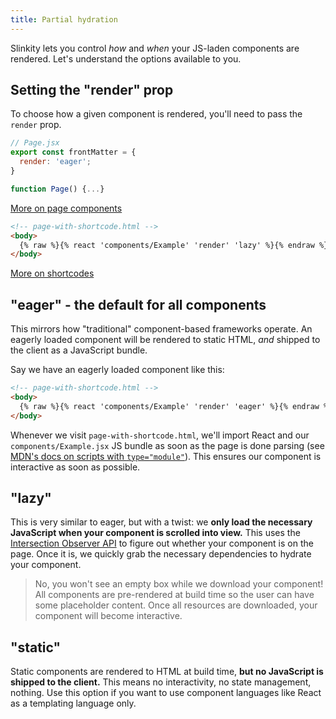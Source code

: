 ```yaml
---
title: Partial hydration
---
```


Slinkity lets you control _how_ and _when_ your JS-laden components are rendered. Let's understand the options available to you.

## Setting the "render" prop

To choose how a given component is rendered, you'll need to pass the `render` prop.

```jsx
// Page.jsx
export const frontMatter = {
  render: 'eager';
}

function Page() {...}
```

[More on page components](/docs/component-pages-and-layouts)

```html
<!-- page-with-shortcode.html -->
<body>
  {% raw %}{% react 'components/Example' 'render' 'lazy' %}{% endraw %}
</body>
```

[More on shortcodes](/docs/component-shortcodes)

## "eager" - the default for all components

This mirrors how "traditional" component-based frameworks operate. An eagerly loaded component will be rendered to static HTML, _and_ shipped to the client as a JavaScript bundle.

Say we have an eagerly loaded component like this:

```html
<!-- page-with-shortcode.html -->
<body>
  {% raw %}{% react 'components/Example' 'render' 'eager' %}{% endraw %}
</body>
```

Whenever we visit `page-with-shortcode.html`, we'll import React and our `components/Example.jsx` JS bundle as soon as the page is done parsing (see [MDN's docs on scripts with `type="module"`](https://v8.dev/features/modules#browser)). This ensures our component is interactive as soon as possible.

## "lazy"

This is very similar to eager, but with a twist: we **only load the necessary JavaScript when your component is scrolled into view.** This uses the [Intersection Observer API](https://developer.mozilla.org/en-US/docs/Web/API/Intersection_Observer_API) to figure out whether your component is on the page. Once it is, we quickly grab the necessary dependencies to hydrate your component.

> No, you won't see an empty box while we download your component! All components are pre-rendered at build time so the user can have some placeholder content. Once all resources are downloaded, your component will become interactive.

## "static"

Static components are rendered to HTML at build time, **but no JavaScript is shipped to the client.** This means no interactivity, no state management, nothing. Use this option if you want to use component languages like React as a templating language only.